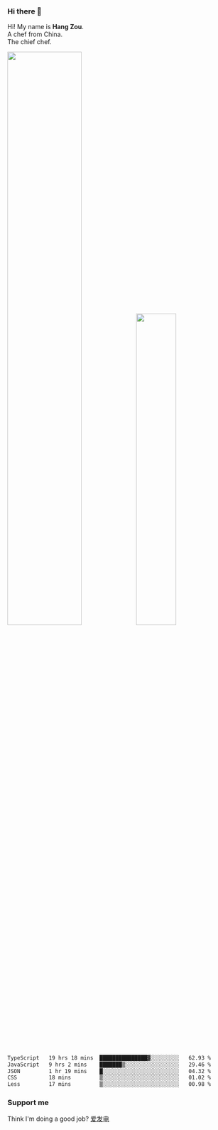 ### Hi there 👋

Hi! My name is **Hang Zou**.  
A chef from China.  
The chief chef.

<img align="" width="57.5%" src="https://github-readme-stats.vercel.app/api?username=zouhangwithsweet&hide_title=true&hide_border=true&show_icons=true&include_all_commits=true&line_height=21" /><img align="" width="42.4%" src="https://github-readme-stats.vercel.app/api/top-langs/?username=zouhangwithsweet&hide_title=true&hide_border=true&layout=compact" />

<!--START_SECTION:waka-->

```txt
TypeScript   19 hrs 18 mins  ███████████████▓░░░░░░░░░   62.93 %
JavaScript   9 hrs 2 mins    ███████▒░░░░░░░░░░░░░░░░░   29.46 %
JSON         1 hr 19 mins    █░░░░░░░░░░░░░░░░░░░░░░░░   04.32 %
CSS          18 mins         ▒░░░░░░░░░░░░░░░░░░░░░░░░   01.02 %
Less         17 mins         ▒░░░░░░░░░░░░░░░░░░░░░░░░   00.98 %
```

<!--END_SECTION:waka-->

### Support me

Think I'm doing a good job? [爱发电](https://afdian.net/@zouhangsweet)
